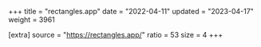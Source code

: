 +++
title = "rectangles.app"
date = "2022-04-11"
updated = "2023-04-17"
weight = 3961

[extra]
source = "https://rectangles.app/"
ratio = 53
size = 4
+++
